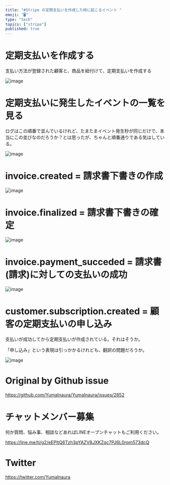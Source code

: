 ```yaml
---
title: "#Stripe の定期支払いを作成した時に起こるイベント "
emoji: "🖥"
type: "tech"
topics: ["stripe"]
published: true
---
```


# 定期支払いを作成する

支払い方法が登録された顧客と、商品を紐付けて、定期支払いを作成する

![image](https://user-images.githubusercontent.com/13635059/70872096-c834d200-1fe8-11ea-989e-7b1d1745c650.png)

# 定期支払いに発生したイベントの一覧を見る

ログはこの順番で並んでいるけれど、たまたまイベント発生秒が同じだけで、本当にこの並びなのだろうか？とは思ったが、ちゃんと順番通りである気はしている。

![image](https://user-images.githubusercontent.com/13635059/70872117-0d590400-1fe9-11ea-8406-b7113a6091d1.png)

# invoice.created = 請求書下書きの作成

![image](https://user-images.githubusercontent.com/13635059/70872125-219d0100-1fe9-11ea-81f2-473ae323d39f.png)


# invoice.finalized = 請求書下書きの確定

![image](https://user-images.githubusercontent.com/13635059/70872147-472a0a80-1fe9-11ea-9c25-b95fcafa19b3.png)

# invoice.payment_succeded = 請求書(請求)に対しての支払いの成功

![image](https://user-images.githubusercontent.com/13635059/70872163-5d37cb00-1fe9-11ea-809c-ce9bfd426bb0.png)

# customer.subscription.created = 顧客の定期支払いの申し込み

支払いが成功してから定期支払いが作成されている。それはそうか。

「申し込み」という表現は引っかかるけれども、翻訳の問題だろうか。

![image](https://user-images.githubusercontent.com/13635059/70872176-73458b80-1fe9-11ea-91bc-ca83bad78291.png)


# Original by Github issue

https://github.com/YumaInaura/YumaInaura/issues/2852








<!-- Update From Qiita API -->

# チャットメンバー募集


何か質問、悩み事、相談などあればLINEオープンチャットもご利用ください。

https://line.me/ti/g2/eEPltQ6Tzh3pYAZV8JXKZqc7PJ6L0rpm573dcQ





# Twitter


https://twitter.com/YumaInaura


<!-- Update From Qiita API -->


